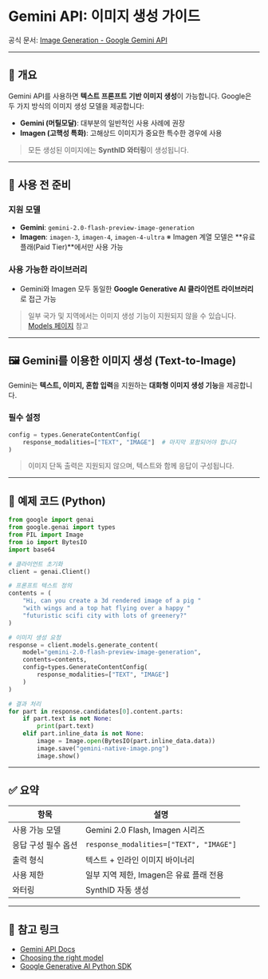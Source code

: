 # Gemini API: 이미지 생성 가이드

공식 문서: [Image Generation - Google Gemini API](https://ai.google.dev/gemini-api/docs/image-generation)

---

## 📌 개요

Gemini API를 사용하면 **텍스트 프론프트 기반 이미지 생성**이 가능합니다.
Google은 두 가지 방식의 이미지 생성 모델을 제공합니다:

* **Gemini (머틸모달)**: 대부분의 일반적인 사용 사례에 권장
* **Imagen (고핵성 특화)**: 고해상드 이미지가 중요한 특수한 경우에 사용

> 모든 생성된 이미지에는 **SynthID 와터링**이 생성됩니다.

---

## 🔐 사용 전 준비

### 지원 모델

* **Gemini**: `gemini-2.0-flash-preview-image-generation`
* **Imagen**: `imagen-3`, `imagen-4`, `imagen-4-ultra`
  ※ Imagen 계열 모델은 \*\*유료 플래(Paid Tier)\*\*에서만 사용 가능

### 사용 가능한 라이브러리

* Gemini와 Imagen 모두 동일한 **Google Generative AI 클라이언트 라이브러리**로 접근 가능

> 일부 국가 및 지역에서는 이미지 생성 기능이 지원되지 않을 수 있습니다.
> [Models 페이지](https://ai.google.dev/models) 참고

---

## 🖼️ Gemini를 이용한 이미지 생성 (Text-to-Image)

Gemini는 **텍스트, 이미지, 혼합 입력**을 지원하는 **대화형 이미지 생성 기능**을 제공합니다.

### 필수 설정

```python
config = types.GenerateContentConfig(
    response_modalities=["TEXT", "IMAGE"]  # 마지막 포함되어야 합니다
)
```

> 이미지 단독 출력은 지원되지 않으며, 텍스트와 함께 응답이 구성됩니다.

---

## 🧪 예제 코드 (Python)

```python
from google import genai
from google.genai import types
from PIL import Image
from io import BytesIO
import base64

# 클라이언트 초기화
client = genai.Client()

# 프론프트 텍스트 정의
contents = (
    "Hi, can you create a 3d rendered image of a pig "
    "with wings and a top hat flying over a happy "
    "futuristic scifi city with lots of greenery?"
)

# 이미지 생성 요청
response = client.models.generate_content(
    model="gemini-2.0-flash-preview-image-generation",
    contents=contents,
    config=types.GenerateContentConfig(
        response_modalities=["TEXT", "IMAGE"]
    )
)

# 결과 처리
for part in response.candidates[0].content.parts:
    if part.text is not None:
        print(part.text)
    elif part.inline_data is not None:
        image = Image.open(BytesIO(part.inline_data.data))
        image.save("gemini-native-image.png")
        image.show()
```

---

## ✅ 요약

| 항목          | 설명                                      |
| ----------- | --------------------------------------- |
| 사용 가능 모델    | Gemini 2.0 Flash, Imagen 시리즈            |
| 응답 구성 필수 옵션 | `response_modalities=["TEXT", "IMAGE"]` |
| 출력 형식       | 텍스트 + 인라인 이미지 바이너리                      |
| 사용 제한       | 일부 지역 제한, Imagen은 유료 플래 전용              |
| 와터링         | SynthID 자동 생성                           |

---

## 🔗 참고 링크

* [Gemini API Docs](https://ai.google.dev/gemini-api/docs)
* [Choosing the right model](https://ai.google.dev/docs/overview/models)
* [Google Generative AI Python SDK](https://pypi.org/project/google-generativeai/)
